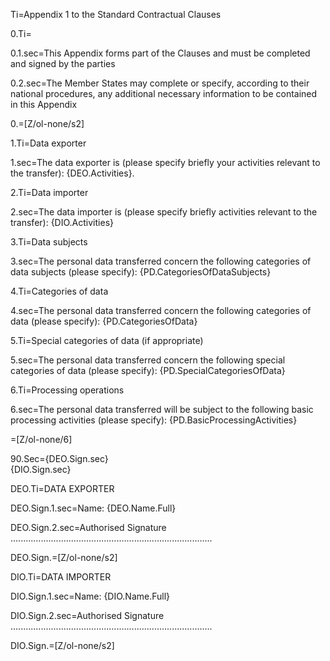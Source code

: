 Ti=Appendix 1 to the Standard Contractual Clauses

0.Ti=</i>

0.1.sec=This Appendix forms part of the Clauses and must be completed and signed by the parties

0.2.sec=The Member States may complete or specify, according to their national procedures, any additional necessary information to be contained in this Appendix

0.=[Z/ol-none/s2]



1.Ti=Data exporter

1.sec=The data exporter is (please specify briefly your activities relevant to the transfer): {DEO.Activities}.

2.Ti=Data importer

2.sec=The data importer is (please specify briefly activities relevant to the transfer): {DIO.Activities}

3.Ti=Data subjects

3.sec=The personal data transferred concern the following categories of data subjects (please specify):  {PD.CategoriesOfDataSubjects}

4.Ti=Categories of data

4.sec=The personal data transferred concern the following categories of data (please specify): {PD.CategoriesOfData}

5.Ti=Special categories of data (if appropriate)

5.sec=The personal data transferred concern the following special categories of data (please specify):  {PD.SpecialCategoriesOfData}

6.Ti=Processing operations

6.sec=The personal data transferred will be subject to the following basic processing activities (please specify): {PD.BasicProcessingActivities}

=[Z/ol-none/6]

90.Sec={DEO.Sign.sec}<br>{DIO.Sign.sec}

DEO.Ti=DATA EXPORTER

DEO.Sign.1.sec=Name: {DEO.Name.Full}

DEO.Sign.2.sec=Authorised Signature ................................................................................

DEO.Sign.=[Z/ol-none/s2]


DIO.Ti=DATA IMPORTER

DIO.Sign.1.sec=Name: {DIO.Name.Full}

DIO.Sign.2.sec=Authorised Signature ................................................................................
 
DIO.Sign.=[Z/ol-none/s2]
